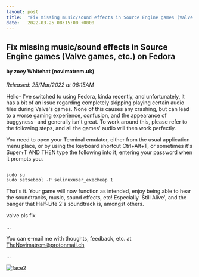 ```yaml
---
layout: post
title:  "Fix missing music/sound effects in Source Engine games (Valve games, etc.) on Fedora"
date:   2022-03-25 08:15:00 +0000
---
```

## Fix missing music/sound effects in Source Engine games (Valve games, etc.) on Fedora
#### by zoey Whitehat (novimatrem.uk)
*Released: 25/Mar/2022 at 08:15AM*

Hello- I've switched to using Fedora, kinda recently, and unfortunately, it has a bit of an issue regarding completely skipping playing certain audio files during Valve's games. None of this causes any crashing, but can lead to a worse gaming experience, confusion, and the appearance of buggyness- and generally isn't great. To work around this, please refer to the following steps, and all the games' audio will then work perfectly.

You need to open your Terminal emulator, either from the usual application menu place, or by using the keyboard shortcut Ctrl+Alt+T, or sometimes it's Super+T
AND THEN type the following into it, entering your password when it prompts you.

```

sudo su
sudo setsebool -P selinuxuser_execheap 1

```

That's it.
Your game will now function as intended, enjoy being able to hear the soundtracks, music, sound effects, etc! Especially 'Still Alive', and the banger that Half-Life 2's soundtrack is, amongst others.

valve pls fix

...

You can e-mail me with thoughts, feedback, etc. at [TheNovimatrem@protonmail.ch](mailto:TheNovimatrem@protonmail.ch)

...

![face2](https://gitlab.com/Novimatrem/blog/-/raw/master/face2.png)
